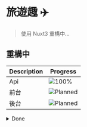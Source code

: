 # **旅遊趣 ✈️**

> 使用 Nuxt3 重構中...

## 重構中

| Description |                              Progress                               |
| ----------- | ------------------------------------------------------------------- |
| Api         | ![100%](https://progress-bar.dev/100/?title=done&color=555555)      |
| 前台        | ![Planned](https://progress-bar.dev/30/?title=planned&color=b8860b) |
| 後台        | ![Planned](https://progress-bar.dev/0/?title=planned&color=b8860b)  |

<details>
<summary>Done</summary>

| Description |                            Progress                            |
| ----------- | -------------------------------------------------------------- |
| 首頁        | ![100%](https://progress-bar.dev/100/?title=done&color=555555) |
| 產品頁面    | ![100%](https://progress-bar.dev/100/?title=done&color=555555) |

</details>

